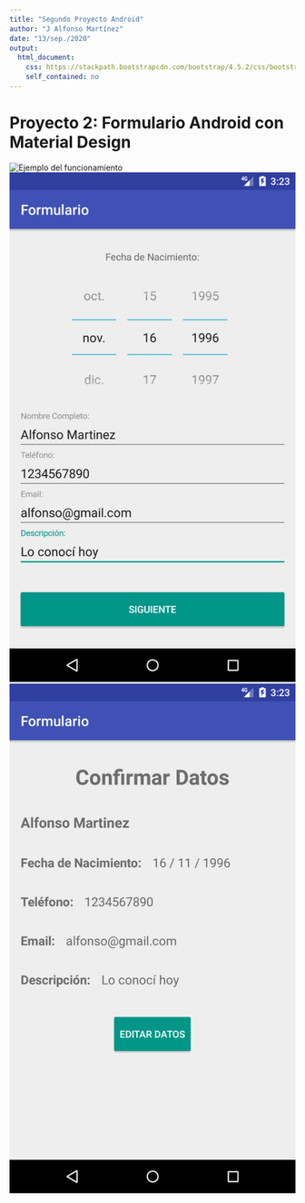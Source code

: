 ```yaml
---
title: "Segundo Proyecto Android"
author: "J Alfonso Martínez"
date: "13/sep./2020"
output:
  html_document:
    css: https://stackpath.bootstrapcdn.com/bootstrap/4.5.2/css/bootstrap.min.css
    self_contained: no
---
```


<div class="container-fluid">
    <h1 class="display-4"><b>Proyecto 2:</b> Formulario Android con Material Design</h1>
    <div class="row justify-content-center">
        <div class="col-6">
            <img alt="Ejemplo del funcionamiento" src="screenshot/example.gif" class=""/>
        </div>
    </div>
    <div class="row mt-5">
        <div class="col-6">
            <img alt="Primer Pantalla con los datos completados" src="screenshot/Layout1_Full.png" class="img-fluid">
        </div>
        <div class="col-6">
            <img alt="Segunda Pantalla con botón de editar" src="screenshot/Layout2.png" class="img-fluid">
        </div>
    </div>
</div>

<link rel="stylesheet" href="https://stackpath.bootstrapcdn.com/bootstrap/4.5.2/css/bootstrap.min.css" integrity="sha384-JcKb8q3iqJ61gNV9KGb8thSsNjpSL0n8PARn9HuZOnIxN0hoP+VmmDGMN5t9UJ0Z" crossorigin="anonymous">